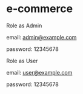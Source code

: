 # e-commerce

Role as Admin

email: admin@example.com

password: 12345678


Role as User

email: user@example.com

password: 12345678
